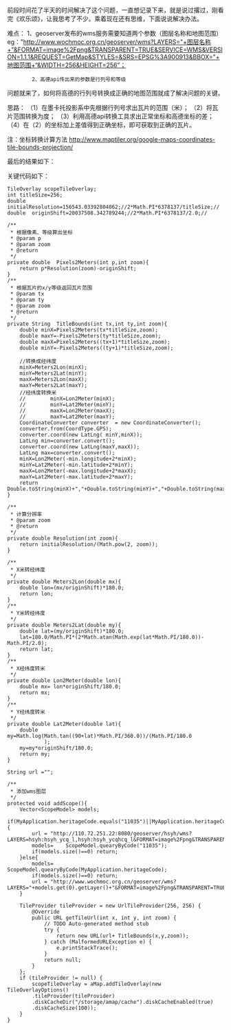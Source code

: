 前段时间花了半天的时间解决了这个问题，一直想记录下来，就是说过撂过，刚看完《欢乐颂》，让我思考了不少。乘着现在还有思维，下面说说解决办法。

难点： 1、geoserver发布的wms服务需要知道两个参数（图层名称和地图范围）
  eg："http://www.wochmoc.org.cn/geoserver/wms?LAYERS="+图层名称+"&FORMAT=image%2Fpng&TRANSPARENT=TRUE&SERVICE=WMS&VERSION=1.1.1&REQUEST=GetMap&STYLES=&SRS=EPSG%3A900913&BBOX="+地图范围+“&WIDTH=256&HEIGHT=256”；

            2、高德api传出来的参数是行列号和等级

问题就来了，如何将高德的行列号转换成正确的地图范围就成了解决问题的关键。

思路：
      （1）在墨卡托投影系中先根据行列号求出瓦片的范围（米）；
       （2）将瓦片范围转换为度；
       （3）利用高德api转换工具求出正常坐标和高德坐标的差；
        （4）在（2）的坐标加上差值得到正确坐标，即可获取到正确的瓦片。 

注：坐标转换计算方法
http://www.maptiler.org/google-maps-coordinates-tile-bounds-projection/

最后的结果如下：



关键代码如下：



    TileOverlay scopeTileOverlay;
    int titleSize=256;
    double initialResolution=156543.03392804062;//2*Math.PI*6378137/titleSize;//
    double  originShift=20037508.342789244;//2*Math.PI*6378137/2.0;// 

    /**
     * 根据像素、等级算出坐标
     * @param p
     * @param zoom
     * @return
     */
    private double  Pixels2Meters(int p,int zoom){
        return p*Resolution(zoom)-originShift;
    }
    /**
     * 根据瓦片的x/y等级返回瓦片范围
     * @param tx
     * @param ty
     * @param zoom
     * @return
     */
    private String  TitleBounds(int tx,int ty,int zoom){
        double minX=Pixels2Meters(tx*titleSize,zoom);
        double maxY=-Pixels2Meters(ty*titleSize,zoom);
        double maxX=Pixels2Meters((tx+1)*titleSize,zoom);
        double minY=-Pixels2Meters((ty+1)*titleSize,zoom);

        //转换成经纬度
        minX=Meters2Lon(minX);
        minY=Meters2Lat(minY);
        maxX=Meters2Lon(maxX);
        maxY=Meters2Lat(maxY);
        //经纬度转换米
        //        minX=Lon2Meter(minX);
        //        minY=Lat2Meter(minY);
        //        maxX=Lon2Meter(maxX);
        //        maxY=Lat2Meter(maxY);
        CoordinateConverter converter  = new CoordinateConverter();
        converter.from(CoordType.GPS);
        converter.coord(new LatLng( minY,minX));
        LatLng min=converter.convert();
        converter.coord(new LatLng(maxY,maxX));
        LatLng max=converter.convert();
        minX=Lon2Meter(-min.longitude+2*minX);
        minY=Lat2Meter(-min.latitude+2*minY);
        maxX=Lon2Meter(-max.longitude+2*maxX);
        maxY=Lat2Meter(-max.latitude+2*maxY);
        return Double.toString(minX)+","+Double.toString(minY)+","+Double.toString(maxX)+","+Double.toString(maxY)+"&WIDTH=256&HEIGHT=256";
    }

    /**
     * 计算分辨率
     * @param zoom
     * @return
     */
    private double Resolution(int zoom){
        return initialResolution/(Math.pow(2, zoom));
    }

    /**
     * X米转经纬度
     */
    private double Meters2Lon(double mx){
        double lon=(mx/originShift)*180.0;
        return lon;
    }
    /**
     * Y米转经纬度
     */
    private double Meters2Lat(double my){
        double lat=(my/originShift)*180.0;
        lat=180.0/Math.PI*(2*Math.atan(Math.exp(lat*Math.PI/180.0))-Math.PI/2.0);
        return lat;
    }
    /**
     * X经纬度转米
     */
    private double Lon2Meter(double lon){
        double mx= lon*originShift/180.0;
        return mx;
    }
    /**
     * Y经纬度转米
     */
    private double Lat2Meter(double lat){
        double my=Math.log(Math.tan((90+lat)*Math.PI/360.0))/(Math.PI/180.0
                );
        my=my*originShift/180.0;
        return my;
    }

    String url ="";

    /**
     * 添加wms图层
     */
    protected void addScope(){
        Vector<ScopeModel> models;
        if(MyApplication.heritageCode.equals("11035")||MyApplication.heritageCode.contains("11035")){
            url = "http://110.72.251.22:8080/geoserver/hsyh/wms?LAYERS=hsyh:hsyh_ycq_l,hsyh:hsyh_ycqhcq_l&FORMAT=image%2Fpng&TRANSPARENT=TRUE&SERVICE=WMS&VERSION=1.1.1&REQUEST=GetMap&STYLES=&SRS=EPSG%3A900913&BBOX=";
            models=    ScopeModel.quearyByCode("11035");
            if(models.size()==0) return;
        }else{
            models=    ScopeModel.quearyByCode(MyApplication.heritageCode);
            if(models.size()==0) return;
            url = "http://www.wochmoc.org.cn/geoserver/wms?LAYERS="+models.get(0).getLayer()+"&FORMAT=image%2Fpng&TRANSPARENT=TRUE&SERVICE=WMS&VERSION=1.1.1&REQUEST=GetMap&STYLES=&SRS=EPSG%3A900913&BBOX=";
        }

        TileProvider tileProvider = new UrlTileProvider(256, 256) {
            @Override
            public URL getTileUrl(int x, int y, int zoom) {
                // TODO Auto-generated method stub
                try {
                    return new URL(url+ TitleBounds(x,y,zoom));
                } catch (MalformedURLException e) {
                    e.printStackTrace();
                }
                return null;
            }
        };
        if (tileProvider != null) {
            scopeTileOverlay = aMap.addTileOverlay(new TileOverlayOptions()
            .tileProvider(tileProvider)
            .diskCacheDir("/storage/amap/cache").diskCacheEnabled(true)
            .diskCacheSize(100));
        }
    }

